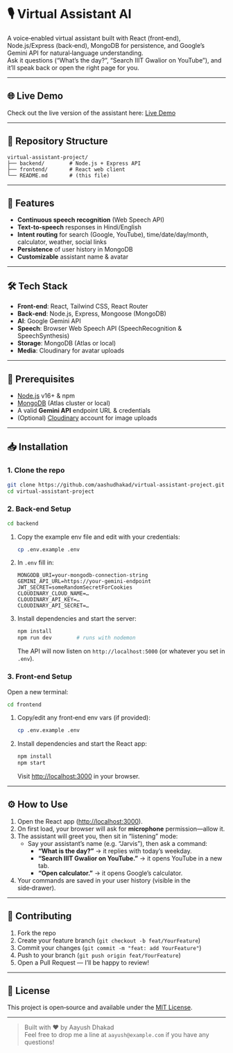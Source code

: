 # 🎙️ Virtual Assistant AI

A voice‑enabled virtual assistant built with React (front‑end), Node.js/Express (back‑end), MongoDB for persistence, and Google’s Gemini API for natural‑language understanding.\
Ask it questions (“What’s the day?”, “Search IIIT Gwalior on YouTube”), and it’ll speak back or open the right page for you.

---

## 🌐 Live Demo

Check out the live version of the assistant here: [Live Demo](https://virtual-assistant-project-s7gt.onrender.com)

---

## 📂 Repository Structure

```
virtual-assistant-project/
├── backend/        # Node.js + Express API
├── frontend/       # React web client
└── README.md       # (this file)
```

---

## 🚀 Features

- **Continuous speech recognition** (Web Speech API)
- **Text‑to‑speech** responses in Hindi/English
- **Intent routing** for search (Google, YouTube), time/date/day/month, calculator, weather, social links
- **Persistence** of user history in MongoDB
- **Customizable** assistant name & avatar

---

## 🛠️ Tech Stack

- **Front‑end**: React, Tailwind CSS, React Router
- **Back‑end**: Node.js, Express, Mongoose (MongoDB)
- **AI**: Google Gemini API
- **Speech**: Browser Web Speech API (SpeechRecognition & SpeechSynthesis)
- **Storage**: MongoDB (Atlas or local)
- **Media**: Cloudinary for avatar uploads

---

## 🔧 Prerequisites

- [Node.js](https://nodejs.org/) v16+ & npm
- [MongoDB](https://www.mongodb.com/) (Atlas cluster or local)
- A valid **Gemini API** endpoint URL & credentials
- (Optional) [Cloudinary](https://cloudinary.com/) account for image uploads

---

## 📥 Installation

### 1. Clone the repo

```bash
git clone https://github.com/aashudhakad/virtual-assistant-project.git
cd virtual-assistant-project
```

### 2. Back‑end Setup

```bash
cd backend
```

1. Copy the example env file and edit with your credentials:
   ```bash
   cp .env.example .env
   ```
2. In `.env` fill in:
   ```dotenv
   MONGODB_URI=your-mongodb-connection-string
   GEMINI_API_URL=https://your-gemini-endpoint
   JWT_SECRET=someRandomSecretForCookies
   CLOUDINARY_CLOUD_NAME=…
   CLOUDINARY_API_KEY=…
   CLOUDINARY_API_SECRET=…
   ```
3. Install dependencies and start the server:
   ```bash
   npm install
   npm run dev        # runs with nodemon
   ```
   The API will now listen on `http://localhost:5000` (or whatever you set in `.env`).

### 3. Front‑end Setup

Open a new terminal:

```bash
cd frontend
```

1. Copy/edit any front‑end env vars (if provided):
   ```bash
   cp .env.example .env
   ```
2. Install dependencies and start the React app:
   ```bash
   npm install
   npm start
   ```
   Visit [http://localhost:3000](http://localhost:3000) in your browser.

---

## ⚙️ How to Use

1. Open the React app ([http://localhost:3000](http://localhost:3000)).
2. On first load, your browser will ask for **microphone** permission—allow it.
3. The assistant will greet you, then sit in “listening” mode:
   - Say your assistant’s name (e.g. “Jarvis”), then ask a command:
     - **“What is the day?”** → it replies with today’s weekday.
     - **“Search IIIT Gwalior on YouTube.”** → it opens YouTube in a new tab.
     - **“Open calculator.”** → it opens Google’s calculator.
4. Your commands are saved in your user history (visible in the side‑drawer).

---

## 🤝 Contributing

1. Fork the repo
2. Create your feature branch (`git checkout -b feat/YourFeature`)
3. Commit your changes (`git commit -m "feat: add YourFeature"`)
4. Push to your branch (`git push origin feat/YourFeature`)
5. Open a Pull Request — I’ll be happy to review!

---

## 📄 License

This project is open‑source and available under the [MIT License](LICENSE).

---

> Built with ❤️ by Aayush Dhakad\
> Feel free to drop me a line at `aayush@example.com` if you have any questions!

